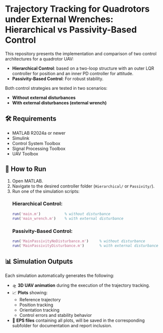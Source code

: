 # Trajectory Tracking for Quadrotors under External Wrenches: Hierarchical vs Passivity-Based Control

This repository presents the implementation and comparison of two control architectures for a quadrotor UAV:

- **Hierarchical Control**: based on a two-loop structure with an outer LQR controller for position and an inner PD controller for attitude.
- **Passivity-Based Control**: For robust stability.

Both control strategies are tested in two scenarios:
- **Without external disturbances**
- **With external disturbances (external wrench)**


## 🛠️ Requirements

- MATLAB R2024a or newer  
- Simulink  
- Control System Toolbox
- Signal Processing Toolbox
- UAV Toolbox

## 🚀 How to Run

1. Open MATLAB.
2. Navigate to the desired controller folder (`Hierarchical/` or `Passivity/`).
3. Run one of the simulation scripts:
   ### Hierarchical Control:
   ```matlab
   run('main.m')           % without disturbance  
   run('main_wrench.m')    % with external disturbance
   ```
   ### Passivity-Based Control:
   ```matlab
   run('MainPassivityNoDisturbance.m')     % without disturbance  
   run('MainPassivityDisturbance.m')       % with external disturbance  
   ```

## 📊 Simulation Outputs

Each simulation automatically generates the following:

- 🛸 **3D UAV animation** during the execution of the trajectory tracking.
- 📈 **Plots** showing:
  - Reference trajectory
  - Position tracking 
  - Orientation tracking 
  - Control errors and stability behavior
- 💾 **EPS files** containing all plots, will be saved in the corresponding subfolder for documentation and report inclusion.

